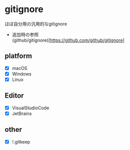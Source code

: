 # gitignore
ほぼ自分用の汎用的なgitignore  
* 追加時の参照  
(github/gitignore)[https://github.com/github/gitignore]

## platform
- [x] macOS
- [x] Windows
- [x] Linux

## Editor
- [x] VisualStudioCode
- [x] JetBrains

## other
- [x] !.gitkeep
